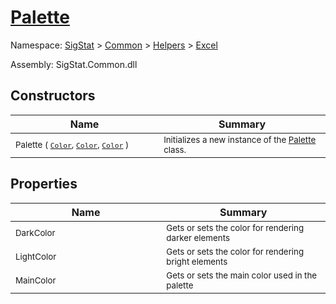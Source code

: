# [Palette](./Palette.md)

Namespace: [SigStat]() > [Common](./../../README.md) > [Helpers](./../README.md) > [Excel](./README.md)

Assembly: SigStat.Common.dll


## Constructors

| Name<img width=300> | Summary<img width=300> | 
| --- | --- | 
| <sub>Palette ( [`Color`](https://docs.microsoft.com/en-us/dotnet/api/System.Drawing.Color), [`Color`](https://docs.microsoft.com/en-us/dotnet/api/System.Drawing.Color), [`Color`](https://docs.microsoft.com/en-us/dotnet/api/System.Drawing.Color) )</sub>| <sub>Initializes a new instance of the [Palette](https://github.com/hargitomi97/sigstat/blob/master/docs/md/SigStat/Common/Helpers/Excel/Palette.md) class.</sub>| <br>


## Properties

| Name<img width=300> | Summary<img width=300> | 
| --- | --- | 
| <sub>DarkColor</sub>| <sub>Gets or sets the color for rendering darker elements</sub>| <br>
| <sub>LightColor</sub>| <sub>Gets or sets the color for rendering bright elements</sub>| <br>
| <sub>MainColor</sub>| <sub>Gets or sets the main color used in the palette</sub>| <br>


